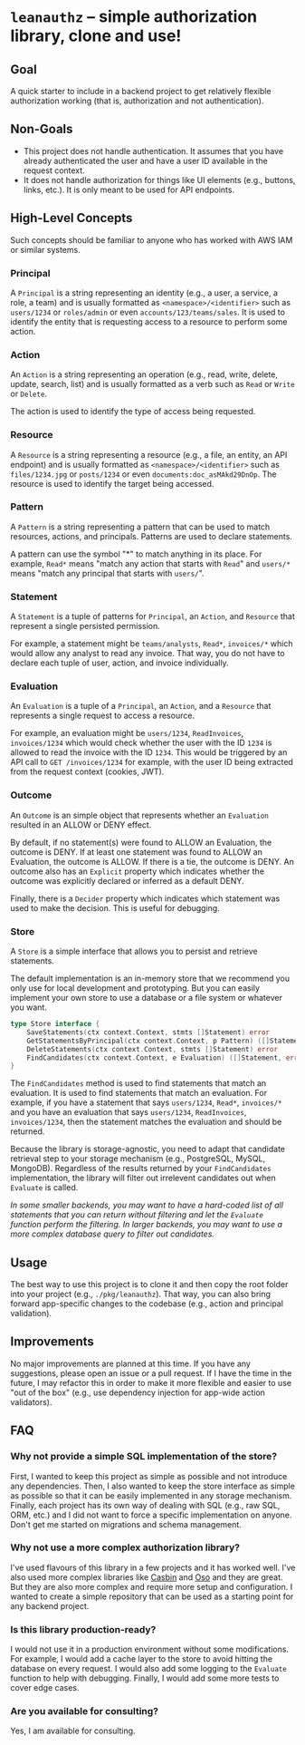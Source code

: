 # **`leanauthz`** – simple authorization library, clone and use!

## Goal

A quick starter to include in a backend project to get relatively flexible authorization working (that is, authorization and not authentication).

## Non-Goals

* This project does not handle authentication. It assumes that you have already authenticated the user and have a user ID available in the request context. 
* It does not handle authorization for things like UI elements (e.g., buttons, links, etc.). It is only meant to be used for API endpoints.

## High-Level Concepts

Such concepts should be familiar to anyone who has worked with AWS IAM or similar systems.

### Principal

A `Principal` is a string representing an identity (e.g., a user, a service, a role, a team) and is usually formatted as `<namespace>/<identifier>` such as `users/1234` or `roles/admin` or even `accounts/123/teams/sales`. It is used to identify the entity that is requesting access to a resource to perform some action.

### Action

An `Action` is a string representing an operation (e.g., read, write, delete, update, search, list) and is usually formatted as a verb such as `Read` or `Write` or `Delete`. 

The action is used to identify the type of access being requested.

### Resource

A `Resource` is a string representing a resource (e.g., a file, an entity, an API endpoint) and is usually formatted as `<namespace>/<identifier>` such as `files/1234.jpg` or `posts/1234` or even `documents:doc_asMAkd29DnOp`. The resource is used to identify the target being accessed.

### Pattern

A `Pattern` is a string representing a pattern that can be used to match resources, actions, and principals. Patterns are used to declare statements.

A pattern can use the symbol "*" to match anything in its place. For example, `Read*` means "match any action that starts with `Read`" and `users/*` means "match any principal that starts with `users/`".

### Statement

A `Statement` is a tuple of patterns for `Principal`, an `Action`, and `Resource` that represent a single persisted permission. 

For example, a statement might be `teams/analysts`, `Read*`, `invoices/*` which would allow any analyst to read any invoice. That way, you do not have to declare each tuple of user, action, and invoice individually.

### Evaluation

An `Evaluation` is a tuple of a `Principal`, an `Action`, and a `Resource` that represents a single request to access a resource. 

For example, an evaluation might be `users/1234`, `ReadInvoices`, `invoices/1234` which would check whether the user with the ID `1234` is allowed to read the invoice with the ID `1234`. This would be triggered by an API call to `GET /invoices/1234` for example, with the user ID being extracted from the request context (cookies, JWT).

### Outcome

An `Outcome` is an simple object that represents whether an `Evaluation` resulted in an ALLOW or DENY effect. 

By default, if no statement(s) were found to ALLOW an Evaluation, the outcome is DENY. If at least one statement was found to ALLOW an Evaluation, the outcome is ALLOW. If there is a tie, the outcome is DENY. An outcome also has an `Explicit` property which indicates whether the outcome was explicitly declared or inferred as a default DENY.

Finally, there is a `Decider` property which indicates which statement was used to make the decision. This is useful for debugging.

### Store

A `Store` is a simple interface that allows you to persist and retrieve statements.

The default implementation is an in-memory store that we recommend you only use for local development and prototyping. But you can easily implement your own store to use a database or a file system or whatever you want.

```go
type Store interface {
	SaveStatements(ctx context.Context, stmts []Statement) error
	GetStatementsByPrincipal(ctx context.Context, p Pattern) ([]Statement, error)
	DeleteStatements(ctx context.Context, stmts []Statement) error
	FindCandidates(ctx context.Context, e Evaluation) ([]Statement, error)
}
```

The `FindCandidates` method is used to find statements that match an evaluation. It is used to find statements that match an evaluation. For example, if you have a statement that says `users/1234`, `Read*`, `invoices/*` and you have an evaluation that says `users/1234`, `ReadInvoices`, `invoices/1234`, then the statement matches the evaluation and should be returned. 

Because the library is storage-agnostic, you need to adapt that candidate retrieval step to your storage mechanism (e.g., PostgreSQL, MySQL, MongoDB). Regardless of the results returned by your `FindCandidates` implementation, the library will filter out irrelevent candidates out when `Evaluate` is called. 

*In some smaller backends, you may want to have a hard-coded list of all statements that you can return without filtering and let the `Evaluate` function perform the filtering. In larger backends, you may want to use a more complex database query to filter out candidates.*

## Usage

The best way to use this project is to clone it and then copy the root folder into your project (e.g., `./pkg/leanauthz`). That way, you can also bring forward app-specific changes to the codebase (e.g., action and principal validation).

## Improvements

No major improvements are planned at this time. If you have any suggestions, please open an issue or a pull request. If I have the time in the future, I may refactor this in order to make it more flexible and easier to use "out of the box" (e.g., use dependency injection for app-wide action validators).

## FAQ

### Why not provide a simple SQL implementation of the store?

First, I wanted to keep this project as simple as possible and not introduce any dependencies. Then, I also wanted to keep the store interface as simple as possible so that it can be easily implemented in any storage mechanism. Finally, each project has its own way of dealing with SQL (e.g., raw SQL, ORM, etc.) and I did not want to force a specific implementation on anyone. Don't get me started on migrations and schema management.

### Why not use a more complex authorization library?

I've used flavours of this library in a few projects and it has worked well. I've also used more complex libraries like [Casbin](https://casbin.org/) and [Oso](https://www.osohq.com/) and they are great. But they are also more complex and require more setup and configuration. I wanted to create a simple repository that can be used as a starting point for any backend project.

### Is this library production-ready?

I would not use it in a production environment without some modifications. For example, I would add a cache layer to the store to avoid hitting the database on every request. I would also add some logging to the `Evaluate` function to help with debugging. Finally, I would add some more tests to cover edge cases.

### Are you available for consulting?

Yes, I am available for consulting.